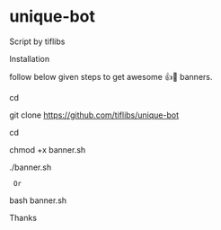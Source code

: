 # unique-bot

Script by tiflibs

Installation

follow below given steps to get awesome 👍🙌 banners.


cd

git clone https://github.com/tiflibs/unique-bot

cd

chmod +x banner.sh

./banner.sh
    
     Or

bash banner.sh


Thanks

